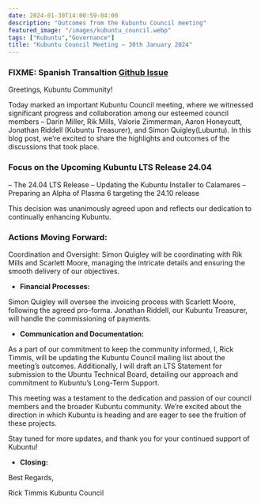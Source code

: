 ```yaml
---
date: 2024-01-30T14:00:59-04:00
description: "Outcomes from the Kubuntu Council meeting"
featured_image: "/images/kubuntu_council.webp"
tags: ["Kubuntu","Governance"]
title: "Kubuntu Council Meeting – 30th January 2024"
---
```


### FIXME: Spanish Transaltion [Github Issue](/link)

Greetings, Kubuntu Community!

Today marked an important Kubuntu Council meeting, where we witnessed significant progress and collaboration among our esteemed council members – Darin Miller, Rik Mills, Valorie Zimmerman, Aaron Honeycutt, Jonathan Riddell (Kubuntu Treasurer), and Simon Quigley(Lubuntu). In this blog post, we’re excited to share the highlights and outcomes of the discussions that took place.

### Focus on the Upcoming Kubuntu LTS Release 24.04

 – The 24.04 LTS Release
 – Updating the Kubuntu Installer to Calamares
 – Preparing an Alpha of Plasma 6 targeting the 24.10 release

This decision was unanimously agreed upon and reflects our dedication to continually enhancing Kubuntu.
### Actions Moving Forward:
Coordination and Oversight: Simon Quigley will be coordinating with Rik Mills and Scarlett Moore, managing the intricate details and ensuring the smooth delivery of our objectives.

 - **Financial Processes:**

Simon Quigley will oversee the invoicing process with Scarlett Moore, following the agreed pro-forma. Jonathan Riddell, our Kubuntu Treasurer, will handle the commissioning of payments.

 - **Communication and Documentation:** 
 
As a part of our commitment to keep the community informed, I, Rick Timmis, will be updating the Kubuntu Council mailing list about the meeting’s outcomes. Additionally, I will draft an LTS Statement for submission to the Ubuntu Technical Board, detailing our approach and commitment to Kubuntu’s Long-Term Support.

This meeting was a testament to the dedication and passion of our council members and the broader Kubuntu community. We’re excited about the direction in which Kubuntu is heading and are eager to see the fruition of these projects.

Stay tuned for more updates, and thank you for your continued support of Kubuntu!

 - **Closing:**

Best Regards,

Rick Timmis
Kubuntu Council